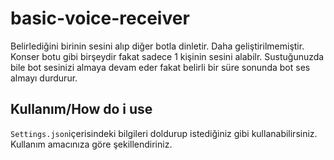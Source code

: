 # basic-voice-receiver
Belirlediğini birinin sesini alıp diğer botla dinletir. Daha geliştirilmemiştir.
Konser botu gibi birşeydir fakat sadece 1 kişinin sesini alabilr.
Sustuğunuzda bile bot sesinizi almaya devam eder fakat belirli bir süre sonunda bot ses almayı durdurur.

## Kullanım/How do i use

`Settings.json`içerisindeki bilgileri doldurup istediğiniz gibi kullanabilirsiniz. Kullanım amacınıza göre şekillendiriniz.
